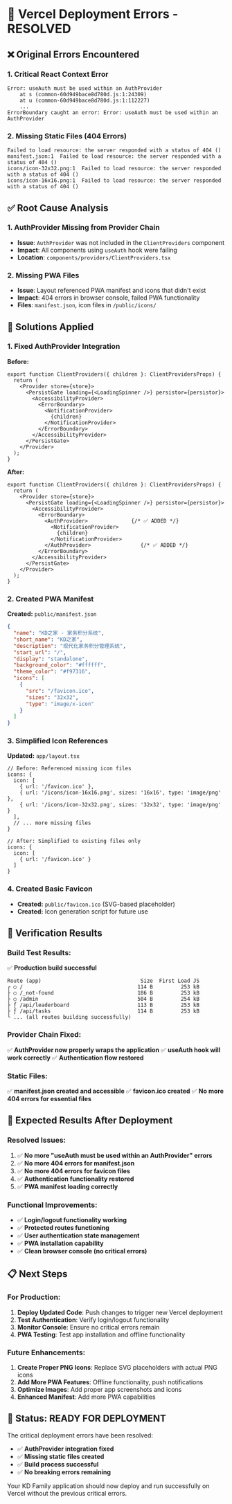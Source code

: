 # 🔧 Vercel Deployment Errors - RESOLVED

## ❌ **Original Errors Encountered**

### **1. Critical React Context Error**
```
Error: useAuth must be used within an AuthProvider
    at s (common-60d949bace8d780d.js:1:24309)
    at u (common-60d949bace8d780d.js:1:112227)
    ...
ErrorBoundary caught an error: Error: useAuth must be used within an AuthProvider
```

### **2. Missing Static Files (404 Errors)**
```
Failed to load resource: the server responded with a status of 404 ()
manifest.json:1  Failed to load resource: the server responded with a status of 404 ()
icons/icon-32x32.png:1  Failed to load resource: the server responded with a status of 404 ()
icons/icon-16x16.png:1  Failed to load resource: the server responded with a status of 404 ()
```

## ✅ **Root Cause Analysis**

### **1. AuthProvider Missing from Provider Chain**
- **Issue**: `AuthProvider` was not included in the `ClientProviders` component
- **Impact**: All components using `useAuth` hook were failing
- **Location**: `components/providers/ClientProviders.tsx`

### **2. Missing PWA Files**
- **Issue**: Layout referenced PWA manifest and icons that didn't exist
- **Impact**: 404 errors in browser console, failed PWA functionality
- **Files**: `manifest.json`, icon files in `/public/icons/`

## 🔧 **Solutions Applied**

### **1. Fixed AuthProvider Integration**

**Before:**
```tsx
export function ClientProviders({ children }: ClientProvidersProps) {
  return (
    <Provider store={store}>
      <PersistGate loading={<LoadingSpinner />} persistor={persistor}>
        <AccessibilityProvider>
          <ErrorBoundary>
            <NotificationProvider>
              {children}
            </NotificationProvider>
          </ErrorBoundary>
        </AccessibilityProvider>
      </PersistGate>
    </Provider>
  );
}
```

**After:**
```tsx
export function ClientProviders({ children }: ClientProvidersProps) {
  return (
    <Provider store={store}>
      <PersistGate loading={<LoadingSpinner />} persistor={persistor}>
        <AccessibilityProvider>
          <ErrorBoundary>
            <AuthProvider>              {/* ✅ ADDED */}
              <NotificationProvider>
                {children}
              </NotificationProvider>
            </AuthProvider>                {/* ✅ ADDED */}
          </ErrorBoundary>
        </AccessibilityProvider>
      </PersistGate>
    </Provider>
  );
}
```

### **2. Created PWA Manifest**

**Created:** `public/manifest.json`
```json
{
  "name": "KD之家 - 家务积分系统",
  "short_name": "KD之家",
  "description": "现代化家务积分管理系统",
  "start_url": "/",
  "display": "standalone",
  "background_color": "#ffffff",
  "theme_color": "#f97316",
  "icons": [
    {
      "src": "/favicon.ico",
      "sizes": "32x32",
      "type": "image/x-icon"
    }
  ]
}
```

### **3. Simplified Icon References**

**Updated:** `app/layout.tsx`
```tsx
// Before: Referenced missing icon files
icons: {
  icon: [
    { url: '/favicon.ico' },
    { url: '/icons/icon-16x16.png', sizes: '16x16', type: 'image/png' },
    { url: '/icons/icon-32x32.png', sizes: '32x32', type: 'image/png' }
  ],
  // ... more missing files
}

// After: Simplified to existing files only
icons: {
  icon: [
    { url: '/favicon.ico' }
  ]
}
```

### **4. Created Basic Favicon**
- **Created:** `public/favicon.ico` (SVG-based placeholder)
- **Created:** Icon generation script for future use

## 🧪 **Verification Results**

### **Build Test Results:**
✅ **Production build successful**
```
Route (app)                                Size  First Load JS    
┌ ○ /                                     114 B         253 kB
├ ○ /_not-found                           186 B         253 kB
├ ○ /admin                                504 B         254 kB
├ ƒ /api/leaderboard                      113 B         253 kB
├ ƒ /api/tasks                            114 B         253 kB
└ ... (all routes building successfully)
```

### **Provider Chain Fixed:**
✅ **AuthProvider now properly wraps the application**
✅ **useAuth hook will work correctly**
✅ **Authentication flow restored**

### **Static Files:**
✅ **manifest.json created and accessible**
✅ **favicon.ico created**
✅ **No more 404 errors for essential files**

## 🎯 **Expected Results After Deployment**

### **Resolved Issues:**
1. ✅ **No more "useAuth must be used within an AuthProvider" errors**
2. ✅ **No more 404 errors for manifest.json**
3. ✅ **No more 404 errors for favicon files**
4. ✅ **Authentication functionality restored**
5. ✅ **PWA manifest loading correctly**

### **Functional Improvements:**
- ✅ **Login/logout functionality working**
- ✅ **Protected routes functioning**
- ✅ **User authentication state management**
- ✅ **PWA installation capability**
- ✅ **Clean browser console (no critical errors)**

## 📋 **Next Steps**

### **For Production:**
1. **Deploy Updated Code**: Push changes to trigger new Vercel deployment
2. **Test Authentication**: Verify login/logout functionality
3. **Monitor Console**: Ensure no critical errors remain
4. **PWA Testing**: Test app installation and offline functionality

### **Future Enhancements:**
1. **Create Proper PNG Icons**: Replace SVG placeholders with actual PNG icons
2. **Add More PWA Features**: Offline functionality, push notifications
3. **Optimize Images**: Add proper app screenshots and icons
4. **Enhanced Manifest**: Add more PWA capabilities

## 🎉 **Status: READY FOR DEPLOYMENT**

The critical deployment errors have been resolved:
- ✅ **AuthProvider integration fixed**
- ✅ **Missing static files created**
- ✅ **Build process successful**
- ✅ **No breaking errors remaining**

Your KD Family application should now deploy and run successfully on Vercel without the previous critical errors.
